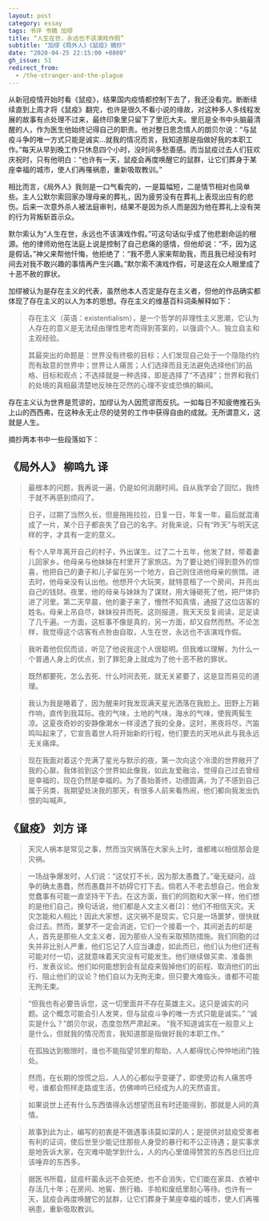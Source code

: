 ```yaml
---
layout: post
category: essay
tags: 书评 书摘 加缪
title: “人生在世，永远也不该演戏作假”
subtitle: "加缪《局外人》《鼠疫》摘抄"
date: "2020-04-25 22:15:00 +0800"
gh_issue: 51
redirect_from:
  - /the-stranger-and-the-plague
---
```


从新冠疫情开始时看《鼠疫》，结果国内疫情都控制下去了，我还没看完。断断续续直到上周才将《鼠疫》翻完，也许是很久不看小说的缘故，对这种多人多线程发展的故事有点处理不过来，最终印象里只留下了里厄大夫。里厄是全书中头脑最清醒的人，作为医生他始终记得自己的职责。他对整日思念情人的朗贝尔说：“与鼠疫斗争的唯一方式只能是诚实...就我的情况而言，我知道那是指做好我的本职工作。”每天从早到晚工作只休息四个小时，没时间多愁善感。而当鼠疫过去人们狂欢庆祝时，只有他明白：“也许有一天，鼠疫会再度唤醒它的鼠群，让它们葬身于某座幸福的城市，使人们再罹祸患，重新吸取教训。”

相比而言，《局外人》我则是一口气看完的，一是篇幅短，二是情节相对也简单些。主人公默尔索回家办理母亲的葬礼，因为疲劳没有在葬礼上表现出应有的悲伤。后来一次意外杀人被法庭审判，结果不是因为杀人而是因为他在葬礼上没有哭的行为背叛斩首示众。

默尔索认为“人生在世，永远也不该演戏作假。”可这句话似乎成了他悲剧命运的根源。他的律师劝他在法庭上说是控制了自己悲痛的感情，但他却说：“不，因为这是假话。”神父来帮他忏悔，他拒绝了：“我不愿人家来帮助我，而且我已经没有时间去对我不敢兴趣的事情再产生兴趣。”默尔索不演戏作假，可是这在众人眼里成了十恶不赦的罪状。

加缪被认为是存在主义的代表，虽然他本人否定是存在主义者，但他的作品确实都体现了存在主义的以人为本的思想。存在主义的维基百科词条解释如下：

> 存在主义（英语：existentialism），是一个哲学的非理性主义思潮，它认为人存在的意义是无法经由理性思考而得到答案的，以强调个人、独立自主和主观经验。
> 
> 其最突出的命题是：世界没有终极的目标；人们发现自己处于一个隐隐约约而有敌意的世界中；世界让人痛苦；人们选择而且无法避免选择他们的品格、目标和观点；不选择就是一种选择，即是选择了“不选择”；世界和我们的处境的真相最清楚地反映在茫然的心理不安或恐惧的瞬间。

存在主义认为世界是荒谬的，加缪认为人因荒谬而反抗。一如每日不知疲倦推石头上山的西西弗，在这种永无止尽的徒劳的工作中获得自由的成就。无所谓意义，这就是人生。


摘抄两本书中一些段落如下：

## 《局外人》 柳鸣九 译

> 最根本的问题，我再说一遍，仍是如何消磨时间。自从我学会了回忆，我终于就不再感到烦闷了。

> 日子，过期了当然久长，但是拖拖拉拉，日复一日，年复一年，最后就混淆成了一片，某个日子都丧失了自己的名字。对我来说，只有“昨天”与明天这样的字，才具有一定的意义。

> 有个人早年离开自己的村子，外出谋生。过了二十五年，他发了财，带着妻儿回家乡。他母亲与他妹妹在村里开了家旅店。为了要让她们得到意外的惊喜，他把自己的妻子和儿子留在另一个地方，自己则住进他母亲的旅馆。进去时，他母亲没有认出他。他想开个大玩笑，就特意租了一个房间，并亮出自己的钱财。夜里，他的母亲与妹妹为了谋财，用大锤砸死了他，把尸体扔进了河里。第二天早晨，他的妻子来了，懵然不知真情，通报了这位店客的姓名。母亲上吊自尽，妹妹投井而死。这则报道，我天天反复阅读，足足读了几千遍。一方面，这桩事不像是真的，另一方面，却又自然而然。不论怎样，我觉得这个店客有点咎由自取，人生在世，永远也不该演戏作假。 

> 我听着他侃侃而谈，听见了他说我这个人很聪明。但我难以理解，为什么一个普通人身上的优点，到了罪犯身上就成为了他十恶不赦的罪状。

> 既然都要死，怎么去死、什么时间去死，就无关紧要了，这是显而易见的道理。

> 我认为我是睡着了，因为醒来时我发现满天星光洒落在我脸上。田野上万籁作响，直传到我耳际。夜的气味，土地的气味，海水的气味，使我两鬓生凉。这夏夜奇妙的安静像潮水一样浸透了我的全身。这时，黑夜将尽，汽笛鸣叫起来了，它宣告着世人将开始新的行程，他们要去的天地从此与我永远无关痛痒。

> 现在我面对着这个充满了星光与默示的夜，第一次向这个冷漠的世界敞开了我的心扉。我体验到这个世界如此像我，如此友爱融洽，觉得自己过去曾经是幸福的，现在仍然是幸福的。为了善始善终，功德圆满，为了不感到自己属于另类，我期望处决我的那天，有很多人前来看热闹，他们都向我发出仇恨的叫喊声。

## 《鼠疫》 刘方 译

> 天灾人祸本是常见之事，然而当灾祸落在大家头上时，谁都难以相信那会是灾祸。

> 一场战争爆发时，人们说：“这仗打不长，因为那太愚蠢了。”毫无疑问，战争的确太愚蠢，然而愚蠢并不妨碍它打下去。倘若人不老去想自己，他会发觉蠢事有可能一直坚持干下去。在这方面，我们的同胞和大家一样，他们想的是他们自己，换句话说，他们都是人文主义者[2]：他们不相信天灾。天灾怎能和人相比！因此大家想，这灾祸不是现实，它只是一场噩梦，很快就会过去。然而，噩梦不一定会消逝，它们一个接着一个，其间逝去的却是人，首先是那些人文主义者，因为那些人没有采取预防措施。我们同胞的过失并非比别人严重，他们忘记了人应当谦虚，如此而已，他们认为他们还有可能对付一切，这就意味着天灾没有可能发生。他们继续做买卖、准备旅行、发表议论。他们如何能想到会有鼠疫来毁掉他们的前程、取消他们的出行、阻止他们的议论？他们自以为无拘无束，但只要大难临头，谁都不可能无拘无束。

>  “但我也有必要告诉您，这一切里面并不存在英雄主义。这只是诚实的问题。这个概念可能会引人发笑，但与鼠疫斗争的唯一方式只能是诚实。” “诚实是什么？”朗贝尔说，态度忽然严肃起来。 “我不知道诚实在一般意义上是什么，但就我的情况而言，我知道那是指做好我的本职工作。”

> 在孤独达到极限时，谁也不能指望邻里的帮助，人人都得忧心忡忡地闭门独处。

> 然而，在长期的惊慌之后，人人的心都似乎变硬了，即使旁边有人痛苦呼号，谁都会照样走路或生活，仿佛呻吟已经成为人的天然语言。

> 如果说世上还有什么东西值得永远想望而且有时还能得到，那就是人间的真情。

> 故事到此为止，编写的初衷是不做遇事讳莫如深的人；是提供对鼠疫受害者有利的证词，使后世至少能记住那些人身受的暴行和不公正待遇；是实事求是地告诉大家，在灾难中能学到什么，人的内心里值得赞赏的东西总归比应该唾弃的东西多。

> 据医书所载，鼠疫杆菌永远不会死绝，也不会消失，它们能在家具、衣被中存活几十年；在房间、地窖、旅行箱、手帕和废纸里耐心等待。也许有一天，鼠疫会再度唤醒它的鼠群，让它们葬身于某座幸福的城市，使人们再罹祸患，重新吸取教训。
